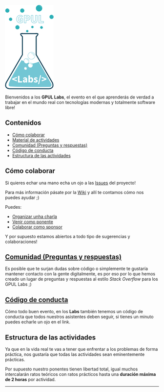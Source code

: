 <img src="img/logo-labs.png" height="275" width="159" >

Bienvenidos a los **GPUL Labs**, el evento en el que aprenderás de verdad a trabajar en el mundo real con tecnologías modernas y totalmente software libre!

## Contenidos
* [Cómo colaborar](#colaborar)
* [Material de actividades](https://github.com/gpul-labs/labs2017/wiki/Material-de-actividades)
* [Comunidad (Preguntas y respuestas)](#comunidad)
* [Código de conducta](#codigo)
* [Estructura de las actividades](#estructura)

## <a name="colaborar">Cómo colaborar</a>
Si quieres echar una mano echa un ojo a las [Issues](https://waffle.io/gpul-labs/labs2017) del proyecto!

Para más información pásate por la [Wiki](https://github.com/gpul-labs/labs2017/wiki) y allí te contamos cómo nos puedes ayudar ;)

Puedes:
- [Organizar unha charla](https://github.com/gpul-labs/labs2017/wiki/Organizar-una-charla)
- [Venir como ponente](https://github.com/gpul-labs/labs2017/wiki/Venir-como-ponente)
- [Colaborar como sponsor](https://github.com/gpul-labs/labs2017/wiki/Ser-sponsor)

Y por supuesto estamos abiertos a todo tipo de sugerencias y colaboraciones!

## <a name="comunidad" href="https://forums.gpul.org/">Comunidad (Preguntas y respuestas)</a>
Es posible que te surjan dudas sobre código o simplemente te gustaría mantener contacto con la gente digitalmente, es por eso por lo que hemos creado un lugar de preguntas y respuestas al estilo *Stack Overflow* para los GPUL Labs ;)

## <a name="codigo" href="https://github.com/gpul-labs/labs2017/blob/master/docs/codigodeconducta.md">Código de conducta</a>
Cómo todo buen evento, en los **Labs** también tenemos un código de conducta que todos nuestros asistentes deben seguir, si tienes un minuto puedes echarle un ojo en el link.

## <a name="estructura">Estructura de las actividades</a>
Ya que en la vida real te vas a tener que enfrentar a los problemas de forma práctica, nos gustaría que todas las actividades sean eminentemente prácticas.

Por supuesto nuestro ponentes tienen libertad total, igual muchos intercalarán ratos teóricos con ratos prácticos hasta una **duración máxima de 2 horas** por actividad.

----------
